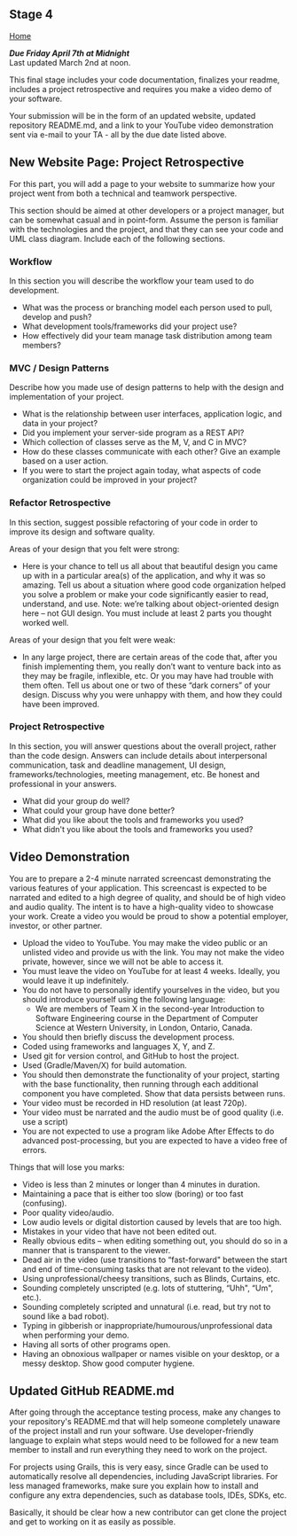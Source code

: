 ## Stage 4

[Home](README.md)  

***Due Friday April 7th at Midnight***  
Last updated March 2nd at noon.

This final stage includes your code documentation, finalizes your readme, includes a project retrospective and requires you make a video demo of your software. 

Your submission will be in the form of an updated website, updated repository README.md, and a link to your YouTube video demonstration sent via e-mail to your TA - all by the due date listed above.

## New Website Page: Project Retrospective

For this part, you will add a page to your website to summarize how your project went from both a technical and teamwork perspective.  

This section should be aimed at other developers or a project manager, but can be somewhat casual and in point-form.  Assume the person is familiar with the technologies and the project, and that they can see your code and UML class diagram. Include each of the following sections.

### Workflow 

In this section you will describe the workflow your team used to do development.  
- What was the process or branching model each person used to pull, develop and push?  
- What development tools/frameworks did your project use?
- How effectively did your team manage task distribution among team members?

### MVC / Design Patterns
Describe how you made use of design patterns to help with the design and implementation of your project. 
- What is the relationship between user interfaces, application logic, and data in your project?  
- Did you implement your server-side program as a REST API?  
- Which collection of classes serve as the M, V, and C in MVC?  
- How do these classes communicate with each other? Give an example based on a user action.  
- If you were to start the project again today, what aspects of code organization could be improved in your project?  

### Refactor Retrospective 

In this section, suggest possible refactoring of your code in order to improve its design and software quality. 

Areas of your design that you felt were strong:  
- Here is your chance to tell us all about that beautiful design you came up with in a particular area(s) of the application, and why it was so amazing. Tell us about a situation where good code organization helped you solve a problem or make your code significantly easier to read, understand, and use. Note: we’re talking about object-oriented design here – not GUI design.  You must include at least 2 parts you thought worked well.  

Areas of your design that you felt were weak:  
- In any large project, there are certain areas of the code that, after you finish implementing them, you really don’t want to venture back into as they may be fragile, inflexible, etc. Or you may have had trouble with them often. Tell us about one or two of these “dark corners” of your design. Discuss why you were unhappy with them, and how they could have been improved.  

### Project Retrospective
In this section, you will answer questions about the overall project, rather than the code design.  Answers can include details about interpersonal communication, task and deadline management, UI design, frameworks/technologies, meeting management, etc. Be honest and professional in your answers.
- What did your group do well?  
- What could your group have done better?  
- What did you like about the tools and frameworks you used?
- What didn't you like about the tools and frameworks you used?

## Video Demonstration

You are to prepare a 2-4 minute narrated screencast demonstrating the various features of your application. This screencast is expected to be narrated and edited to a high degree of quality, and should be of high video and audio quality. The intent is to have a high-quality video to showcase your work. Create a video you would be proud to show a potential employer, investor, or other partner. 

- Upload the video to YouTube. You may make the video public or an unlisted video and provide us with the link. You may not make the video private, however, since we will not be able to access it.  
- You must leave the video on YouTube for at least 4 weeks. Ideally, you would leave it up indefinitely.  
- You do not have to personally identify yourselves in the video, but you should introduce yourself using the following language:  
  - We are members of Team X in the second-year Introduction to Software Engineering course in the Department of Computer Science at Western University, in London, Ontario, Canada.  
- You should then briefly discuss the development process.  
- Coded using frameworks and languages X, Y, and Z.  
- Used git for version control, and GitHub to host the project.  
- Used (Gradle/Maven/X) for build automation.  
- You should then demonstrate the functionality of your project, starting with the base functionality, then running through each additional component you have completed.  Show that data persists between runs.  
- Your video must be recorded in HD resolution (at least 720p).  
- Your video must be narrated and the audio must be of good quality (i.e. use a script)  
- You are not expected to use a program like Adobe After Effects to do advanced post-processing, but you are expected to have a video free of errors.  

Things that will lose you marks:
- Video is less than 2 minutes or longer than 4 minutes in duration.  
- Maintaining a pace that is either too slow (boring) or too fast (confusing).  
- Poor quality video/audio.  
- Low audio levels or digital distortion caused by levels that are too high.  
- Mistakes in your video that have not been edited out.  
- Really obvious edits – when editing something out, you should do so in a manner that is transparent to the viewer.
- Dead air in the video (use transitions to “fast-forward" between the start and end of time-consuming tasks that are not relevant to the video).
- Using unprofessional/cheesy transitions, such as Blinds, Curtains, etc.
- Sounding completely unscripted (e.g. lots of stuttering, “Uhh", “Um", etc.).
- Sounding completely scripted and unnatural (i.e. read, but try not to sound like a bad robot).
- Typing in gibberish or inappropriate/humourous/unprofessional data when performing your demo.
- Having all sorts of other programs open.
- Having an obnoxious wallpaper or names visible on your desktop, or a messy desktop. Show good computer hygiene.

## Updated GitHub README.md

After going through the acceptance testing process, make any changes to your repository's README.md that will help someone completely unaware of the project install and run your software. Use developer-friendly language to explain what steps would need to be followed for a new team member to install and run everything they need to work on the project.

For projects using Grails, this is very easy, since Gradle can be used to automatically resolve all dependencies, including JavaScript libraries. For less managed frameworks, make sure you explain how to install and configure any extra dependencies, such as database tools, IDEs, SDKs, etc.

Basically, it should be clear how a new contributor can get clone the project and get to working on it as easily as possible.
